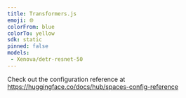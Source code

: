 ```yaml
---
title: Transformers.js
emoji: 🌐
colorFrom: blue
colorTo: yellow
sdk: static
pinned: false
models:
 - Xenova/detr-resnet-50
---
```


Check out the configuration reference at https://huggingface.co/docs/hub/spaces-config-reference